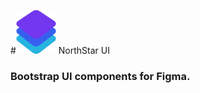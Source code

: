 #<img src="https://github.com/sg1asgard/northstarui/blob/master/logo-nsui.svg" width="64" /> NorthStar UI
### Bootstrap UI components for Figma.
